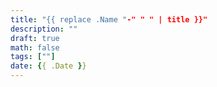 ```yaml
---
title: "{{ replace .Name "-" " " | title }}"
description: ""
draft: true
math: false
tags: [""]
date: {{ .Date }}
---
```


